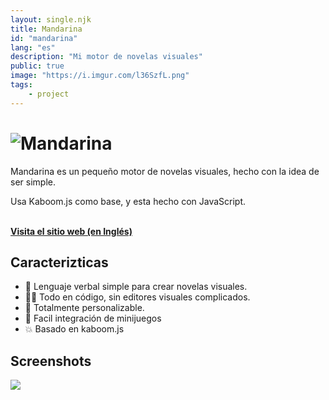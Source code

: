 ```yaml
---
layout: single.njk
title: Mandarina
id: "mandarina"
lang: "es"
description: "Mi motor de novelas visuales"
public: true
image: "https://i.imgur.com/l36SzfL.png"
tags:
    - project
---
```


# ![Mandarina](https://lajbel.github.io/mandarina/images/mandarina_logo_orange.png)

Mandarina es un pequeño motor de novelas visuales, hecho con la idea de ser
simple.

Usa Kaboom.js como base, y esta hecho con JavaScript. <br><br>

[**Visita el sitio web (en Inglés)**](https://lajbel.github.io/mandarina)

## Caracterizticas

- 📖 Lenguaje verbal simple para crear novelas visuales.
- 🧑‍💻 Todo en código, sin editores visuales complicados.
- 🎨 Totalmente personalizable.
- 👾 Facil integración de minijuegos
- 💥 Basado en kaboom.js

## Screenshots

![](https://i.imgur.com/kmwGiux.png)
